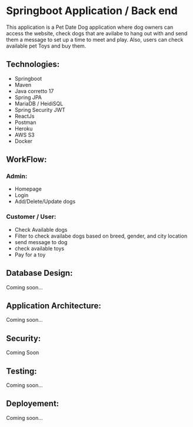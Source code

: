 # Springboot Application / Back end

This application is a Pet Date Dog application where dog owners can access the website, check dogs that are avilabe to hang out with and send them a message to set up a time to meet and play. Also, users can check available pet Toys and buy them. 

## Technologies:

* Springboot
* Maven
* Java corretto 17
* Spring JPA
* MariaDB / HeidiSQL
* Spring Security JWT
* ReactJs
* Postman
* Heroku
* AWS S3
* Docker

## WorkFlow:

### Admin:
* Homepage
* Login 
* Add/Delete/Update dogs

### Customer / User:
* Check Available dogs
* Filter to check availabe dogs based on breed, gender, and city location
* send message to dog
* check available toys
* Pay for a toy

## Database Design: 
Coming soon...

## Application Architecture:
Coming soon...

## Security:
Coming Soon

## Testing:
Coming soon...

## Deployement:
Coming soon...


